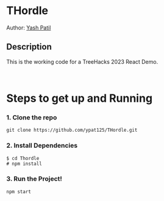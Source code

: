 # THordle

Author: [Yash Patil](https://yashpatil.me)

## Description

This is the working code for a TreeHacks 2023 React Demo.

<br>

# Steps to get up and Running

### 1. Clone the repo

`git clone https://github.com/ypat125/THordle.git`

### 2. Install Dependencies

```
$ cd Thordle
# npm install
```

### 3. Run the Project!

```
npm start
```
